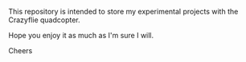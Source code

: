 This repository is intended to store my experimental projects with the Crazyflie quadcopter.

Hope you enjoy it as much as I'm sure I will.

Cheers
